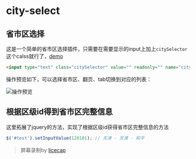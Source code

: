 # city-select

## 省市区选择
这是一个简单的省市区选择插件，只需要在需要显示的input上加上`citySelector`这个calss就行了，[demo](http://dsklab-dsklab.stor.sinaapp.com/city-select/city.html)

```html
<input type="text" class="citySelector" value="" readonly="" name="citySelector" >
```
操作预览如下，可以选择省市区、翻页、tab切换到对应的列表：

![操作预览](http://7xl2p7.com1.z0.glb.clouddn.com/city-select.gif)


## 根据区级id得到省市区完整信息

这里拓展了jquery的方法，实现了根据区级id获得省市区完整信息的方法

```js
$('#test').setInputValue(120101); // 天津 - 天津 - 和平
```

> 屏幕录制by [licecap](http://www.cockos.com/licecap/)
